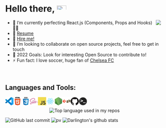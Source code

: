 # Hello there, <img src="https://media.giphy.com/media/bcKmIWkUMCjVm/giphy.gif" width="30px" height="20px" top="0px"/>

<img align='right' src="https://media.giphy.com/media/gh0RRgkTXedvF0pDc0/giphy.gif" width="25px" />

- 🔭 I’m currently perfecting React.js (Components, Props and Hooks) 🐱‍🏍
- 🌱 [Resume](https://github.com/Bvudzijena/)
- 👔 [Hire me!](https://github.com/Bvudzijena/)
- 👯 I’m looking to collaborate on open source projects, feel free to get in touch
- 🥅 2022 Goals: Look for interesting Open Source to contribute to!
- ⚡ Fun fact: I love soccer, huge fan of <a href="https://www.chelseafc.com/en">Chelsea FC</a>
<br />

## Languages and Tools:  
<img align="left" alt="Visual Studio Code" width="26px" src="https://raw.githubusercontent.com/github/explore/80688e429a7d4ef2fca1e82350fe8e3517d3494d/topics/visual-studio-code/visual-studio-code.png" />
<img align="left" alt="HTML5" width="26px" src="https://raw.githubusercontent.com/github/explore/80688e429a7d4ef2fca1e82350fe8e3517d3494d/topics/html/html.png" />
<img align="left" alt="CSS3" width="26px" src="https://raw.githubusercontent.com/github/explore/80688e429a7d4ef2fca1e82350fe8e3517d3494d/topics/css/css.png" />
<img align="left" alt="Sass" width="26px" src="https://raw.githubusercontent.com/github/explore/80688e429a7d4ef2fca1e82350fe8e3517d3494d/topics/sass/sass.png" />
<img align="left" alt="JavaScript" width="26px" src="https://raw.githubusercontent.com/github/explore/80688e429a7d4ef2fca1e82350fe8e3517d3494d/topics/javascript/javascript.png" />
<img align="left" alt="React" width="26px" src="https://raw.githubusercontent.com/github/explore/80688e429a7d4ef2fca1e82350fe8e3517d3494d/topics/react/react.png" />
<img align="left" alt="Node.js" width="26px" src="https://raw.githubusercontent.com/github/explore/80688e429a7d4ef2fca1e82350fe8e3517d3494d/topics/nodejs/nodejs.png" />
<img align="left" alt="Git" width="26px" src="https://raw.githubusercontent.com/github/explore/80688e429a7d4ef2fca1e82350fe8e3517d3494d/topics/git/git.png" />
<img align="left" alt="GitHub" width="26px" src="https://raw.githubusercontent.com/github/explore/78df643247d429f6cc873026c0622819ad797942/topics/github/github.png" />
<img align="left" alt="Terminal" width="26px" src="https://raw.githubusercontent.com/github/explore/80688e429a7d4ef2fca1e82350fe8e3517d3494d/topics/terminal/terminal.png" />

<br />
<br />

<!--  <img align="left" alt="Darlington Bvudzijena | Twitter" width="22px" src="https://raw.githubusercontent.com/peterthehan/peterthehan/master/assets/twitter.svg" />
</a>
<a href="www.linkedin.com/in/darlington-bvudzijena-336a3350">
  <img align="left" alt="Darlington's LinkedIn" width="22px" src="https://raw.githubusercontent.com/peterthehan/peterthehan/master/assets/linkedin.svg" />
</a>
<br />
-->

<div align="center">
  <img width="" src="https://github-readme-stats.vercel.app/api/top-langs/?username=Bvudzijena&layout=compact&hide_title=1&card_width=300" alt="Top language used in my repos" />
  <br />
</div>

 
![GitHub last commit](https://img.shields.io/github/last-commit/Bvudzijena/Bvudzijena)
![pv](https://pageview.vercel.app/?github_user=Bvudzijena)
![Darlington's github stats](https://bad-apple-github-readme.vercel.app/api?show_bg=1&username=Bvudzijena)










